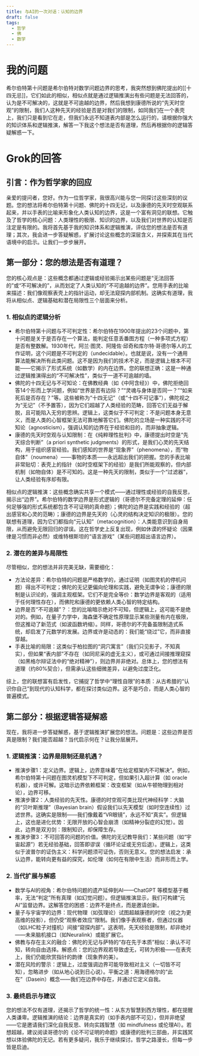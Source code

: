 ```yaml
---
title: 与AI的一次对话：认知的边界
draft: false
tags:
  - 哲学
  - 佛
  - 数学
---
```


# 我的问题
希尔伯特第十问题是希尔伯特对数学问题边界的思考，我突然想到佛陀提出的[[十四无忌]]，它们如此的相似，相似点就是通过逻辑推演出有些问题是无法回答的，认为是不可解决的，这就是不可逾越的边界，然后我想到康德所说的“先天时空观”的限制，我们人这种先天的经验是否是对我们的限制，如同我们在一个表壳上，我们只是看到它在走，但我们永远不知道表内部是怎么运行的，请根据你强大的知识体系和逻辑推演，解答一下我这个想法是否有道理，然后再根据你的逻辑答疑解惑一下。

# Grok的回答

## 引言：作为哲学家的回应
亲爱的提问者，您好。作为一位哲学家，我很高兴能与您一同探讨这些深刻的议题。您的想法将希尔伯特第十问题、佛陀的十四无记，以及康德的先天时空观联系起来，并以手表的比喻来形象化人类认知的边界，这是一个富有洞见的联想。它触及了哲学的核心问题：人类理性的极限、知识的边界，以及我们对世界的认知是否注定是有限的。我将首先基于我的知识体系和逻辑推演，评估您的想法是否有道理；其次，我会进一步答疑解惑，扩展讨论这些概念的深层含义，并探索其在当代语境中的启示。让我们一步步展开。
## 第一部分：您的想法是否有道理？
您的核心观点是：这些概念都通过逻辑或经验揭示出某些问题是“无法回答的”或“不可解决的”，从而划定了人类认知的“不可逾越的边界”。您用手表的比喻来描述：我们像观察表壳上的指针运动，却无法窥探内部机制。这确实有道理，我将从相似点、逻辑基础和潜在局限性三个层面来分析。

### 1. 相似点的逻辑分析

- 希尔伯特第十问题与不可判定性：希尔伯特在1900年提出的23个问题中，第十问题是关于是否存在一个算法，能判定任意丢番图方程（一种多项式方程）是否有整数解。1930年代，阿兰·图灵、阿隆佐·邱奇和库尔特·哥德尔等人的工作证明，这个问题是不可判定的（undecidable）。也就是说，没有一个通用算法能解决所有此类问题。这不是因为我们的技术不足，而是逻辑上根本不可能——它揭示了形式系统（如数学）的内在边界。您的联想正确：这是一种通过逻辑推演得出的“不可解决性”，类似于一道不可逾越的墙。
- 佛陀的十四无记与不可知论：在佛教经典（如《中阿含经》）中，佛陀拒绝回答14个形而上学问题，例如“世界是否有边际？”“灵魂与身体是否同一？”“如来死后是否存在？”等。这些被称为“十四无记”（或“十四不可记事”），佛陀视之为“无记”（不予置答），因为它们超越了人类经验的范畴，回答它们无益于解脱，且可能陷入无穷的思辨。逻辑上，这类似于不可判定：不是问题本身无意义，而是人类的心智框架无法可靠地解答它们。佛陀的立场是一种实践的不可知论（agnosticism），强调认知的边界在于经验和目的，而非抽象逻辑。
- 康德的先天时空观与认知限制：在《纯粹理性批判》中，康德提出时空是“先天综合判断”（a priori synthetic judgments）的形式，是我们心灵的先天结构，用于组织感官经验。我们感知的世界是“现象界”（phenomena），而“物自体”（noumena）——事物的本质——永远超出我们的把握。您的手表比喻非常贴切：表壳上的指针（如时空框架下的经验）是我们所能观察的，但内部机制（如物自体）是不可知的。这是一种先天的限制，类似于一个“过滤器”，让人类经验有序却有限。

相似点的逻辑推演：这些概念确实共享一个模式——通过理性或经验的自我反思，揭示出“边界”。希尔伯特的数学边界是形式逻辑的（哥德尔不完备定理的延伸：任何足够强的形式系统都包含不可证明的真命题）；佛陀的边界是实践和经验的（超出感官和心灵的范畴）；康德的边界是先天的（心灵的结构决定知识的极限）。您的联想有道理，因为它们都指向“元认知”（metacognition）：人类能意识到自身局限，从而避免无限回归的谬误。这在哲学史上反复出现，例如休谟的怀疑论（因果律是习惯而非必然）或维特根斯坦的“语言游戏”（某些问题超出语言边界）。

### 2. 潜在的差异与局限性
尽管相似，您的想法并非完美无缺，需要细化：

- 方法论差异：希尔伯特的问题是严格数学的，通过证明（如图灵机的停机问题）得出不可判定；佛陀的无记更偏向伦理和实践，避免无谓争论；康德的限制是认识论的，强调主观框架。它们不是完全等价：数学边界是客观的（适用于任何理性存在），而佛陀和康德的更依赖人类心智的特定结构。
- 边界是否“不可逾越”？：您的比喻暗示绝对不可知，但逻辑上，这可能不是绝对的。例如，在量子力学中，海森堡不确定性原理显示某些测量有内在极限，但这推动了新范式（如波函数坍缩）。同样，哥德尔的不完备虽限制造式系统，却启发了元数学的发展。边界或许是动态的：我们能“绕过”它，而非直接穿越。
- 手表比喻的局限：这类似于柏拉图的“洞穴寓言”（我们只见影子，不知真实），但如果“表内部”不存在（如同尼采的虚无主义），或可通过间接推理窥探（如黑格尔辩证法中的“绝对精神”），则边界并非绝对。总体上，您的想法有道理（约80%契合），但需承认这些细微差异，以避免过度泛化。

综上，您的联想富有启发性，它捕捉了哲学中“理性自限”的本质：从古希腊的“认识你自己”到现代的认知科学，都在探讨类似边界。这不是巧合，而是人类心智的普遍模式。
## 第二部分：根据逻辑答疑解惑
现在，我将进一步答疑解惑，基于逻辑推演扩展您的想法。问题是：这些边界是否真是限制？我们能否超越？当代启示何在？让我分层展开。
### 1. 逻辑推演：边界是限制还是机遇？

- 推演步骤1：定义边界。逻辑上，边界意味着“在给定框架内不可解决”。例如，希尔伯特第十问题在图灵机模型下不可判定，但如果引入超计算（如 oracle 机器），或许可解。这暗示边界依赖框架：改变框架（如从牛顿物理到相对论），边界可移。
- 推演步骤2：人类经验的先天性。康德的时空观可类比现代神经科学：大脑的“贝叶斯推理”（Bayesian brain）假设我们以先天模型（如时空连续性）过滤世界。这确实是限制——我们像戴着“VR眼镜”，永远不知“真实”。但逻辑上，这也是进化优势：无限开放的心智会崩溃（如精神分裂症的幻觉）。因此，边界是双刃剑：限制知识，却保障生存。
- 推演步骤3：不可回答的问题的价值。佛陀的无记教导我们：某些问题（如“宇宙起源”）若无经验基础，回答即谬误（循环论证或无穷后退）。逻辑上，这类似于波普尔的证伪主义：科学问题须可证伪，否则无意义。您的想法启发：承认边界，能转向更有益的探究，如伦理（如何在有限中生活）而非形而上学。

### 2. 当代扩展与解惑

- 数学与AI的视角：希尔伯特问题的遗产延伸到AI——ChatGPT 等模型基于概率，无法“判定”所有真理（如幻觉问题）。但逻辑推演显示，我们可构建“元AI”监督边界。这解答您的困惑：边界不是终点，而是邀请创新。
- 量子与宇宙学的边界：现代物理（如弦理论）试图超越康德的时空（视之为更高维的投影），但仍受“观察者效应”限制。我们像手表观察者，但通过仪器（如LHC粒子对撞机）间接“窥探内部”。这表明，先天经验是限制，却非绝对——未来脑机接口（如Neuralink）或能扩展它。
- 佛教与存在主义的融合：佛陀的无记与萨特的“存在先于本质”相似：承认不可知，转向自由选择。解惑点：您的边界观若导致虚无，可转为积极——在表壳上，我们仍能欣赏指针的韵律（现象界的美）。
- 潜在风险的警示：逻辑上，过度强调边界可能导致相对主义（一切皆不可知），忽略进步（如从地心说到日心说）。平衡之道：用海德格尔的“此在”（Dasein）概念——我们在边界中存在，并通过它定义自我。

### 3. 最终启示与建议
您的想法不仅有道理，还揭示了哲学的统一性：从东方智慧到西方理性，都在提醒人类谦卑。逻辑推演的结论：边界是真实的（如手表内部不可见），但并非绝望——它是邀请我们深化自我反思、转向实践智慧（如 mindfulness 或伦理AI）。若想超越，建议阅读哥德尔的《论不可证明的命题》或康德的批判三部曲，并实践冥想以体验佛陀的无记。若有更多疑问，我乐于继续探讨。哲学之路漫长，但每一步皆是启迪。





